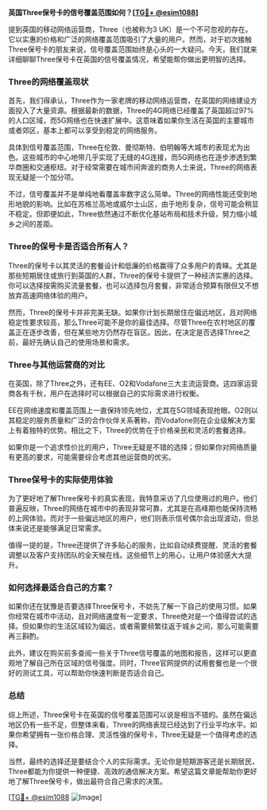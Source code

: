 **英国Three保号卡的信号覆盖范围如何？[[TG💪+ @esim1088](https://t.me/s/esim1088)]**

提到英国的移动网络运营商，Three（也被称为3 UK）是一个不可忽视的存在。它以实惠的价格和广泛的网络覆盖范围吸引了大量的用户。然而，对于初次接触Three保号卡的朋友来说，信号覆盖范围始终是心头的一大疑问。今天，我们就来详细聊聊Three保号卡在英国的信号覆盖情况，希望能帮你做出更明智的选择。

### Three的网络覆盖现状

首先，我们得承认，Three作为一家老牌的移动网络运营商，在英国的网络建设方面投入了大量资源。根据最新的数据，Three的4G网络已经覆盖了英国超过97%的人口区域，而5G网络也在快速扩展中。这意味着如果你生活在英国的主要城市或者郊区，基本上都可以享受到稳定的网络服务。

具体到信号覆盖范围，Three在伦敦、曼彻斯特、伯明翰等大城市的表现尤为出色。这些城市的中心地带几乎实现了无缝的4G连接，而5G网络也在逐步渗透到繁华商圈和交通枢纽。对于经常需要在城市间奔波的商务人士来说，Three的网络表现无疑是一个加分项。

不过，信号覆盖并不是单纯地看覆盖率数字这么简单。Three的网络性能还受到地形地貌的影响。比如在苏格兰高地或威尔士山区，由于地形复杂，信号可能会稍显不稳定。但即便如此，Three依然通过不断优化基站布局和技术升级，努力缩小城乡之间的差距。

### Three的保号卡是否适合所有人？

Three的保号卡以其灵活的套餐设计和低廉的价格赢得了众多用户的青睐。尤其是那些短期居住或旅行到英国的人群，Three的保号卡提供了一种经济实惠的选择。你可以选择按需购买流量套餐，也可以选择包月套餐，非常适合预算有限但又不想放弃高速网络体验的用户。

然而，Three的保号卡并非完美无缺。如果你计划长期居住在偏远地区，且对网络稳定性要求较高，那么Three可能不是你的最佳选择。尽管Three在农村地区的覆盖正在逐步改善，但在某些地方仍然存在盲区。因此，在决定是否选择Three之前，最好先确认自己的使用场景和需求。

### Three与其他运营商的对比

在英国，除了Three之外，还有EE、O2和Vodafone三大主流运营商。这四家运营商各有千秋，用户在选择时可以根据自己的实际需求进行权衡。

EE在网络速度和覆盖范围上一直保持领先地位，尤其在5G领域表现抢眼。O2则以其稳定的服务质量和广泛的合作伙伴关系著称，而Vodafone则在企业级解决方案上有着独特的优势。相比之下，Three的优势在于价格亲民和灵活的套餐选择。

如果你是一个追求性价比的用户，Three无疑是不错的选择；但如果你对网络质量有更高的要求，可能需要综合考虑其他运营商的优劣。

### Three保号卡的实际使用体验

为了更好地了解Three保号卡的真实表现，我特意采访了几位使用过的用户。他们普遍反映，Three的网络在城市中的表现非常可靠，尤其是在高峰期也能保持流畅的上网体验。而对于一些偏远地区的用户，他们则表示信号偶尔会出现波动，但总体来说还是能够满足日常需求。

值得一提的是，Three还提供了许多贴心的服务，比如自动续费提醒、灵活的套餐调整以及客户支持团队的全天候在线。这些细节上的用心，让用户体验感大大提升。

### 如何选择最适合自己的方案？

如果你还在犹豫是否要选择Three保号卡，不妨先了解一下自己的使用习惯。如果你经常在城市中活动，且对网络速度有一定要求，Three绝对是一个值得尝试的选择。但如果你的生活区域较为偏远，或者需要频繁往返于城乡之间，那么可能需要再三斟酌。

此外，建议在购买前多查阅一些关于Three信号覆盖的地图和报告，这样可以更直观地了解自己所在区域的信号强度。同时，Three官网提供的试用套餐也是一个很好的测试工具，可以帮助你快速判断是否适合自己。

### 总结

综上所述，Three保号卡在英国的信号覆盖范围可以说是相当不错的。虽然在偏远地区仍有一些不足，但整体来看，Three的网络表现已经达到了行业平均水平。如果你希望拥有一张价格合理、灵活性强的保号卡，Three无疑是一个值得考虑的选择。

当然，最终的选择还是要结合个人的实际需求。无论你是短期游客还是长期居民，Three都能为你提供一种便捷、高效的通信解决方案。希望这篇文章能帮助你更好地了解Three保号卡，做出最符合自己需求的决策。

[[TG💪+ @esim1088](https://t.me/s/esim1088) ![Image](https://i.postimg.cc/4NQfJmqS/Snipaste-2025-05-13-00-14-12.png)]